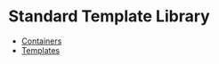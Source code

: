 # Standard Template Library 

  * [Containers](https://github.com/raidfoxx/STL/blob/master/containers.md)
  * [Templates](https://github.com/raidfoxx/STL/blob/master/templates.md)
  
  
